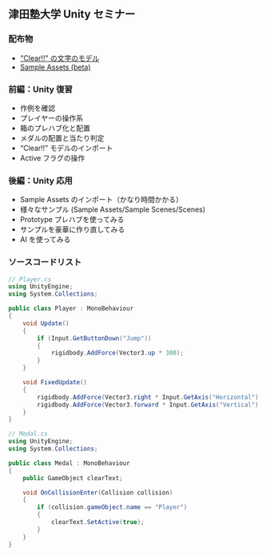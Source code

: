 ## 津田塾大学 Unity セミナー

### 配布物

- ["Clear!!" の文字のモデル](https://github.com/keijiro/TsudaUnity/raw/handouts/Clear.fbx)
- [Sample Assets (beta)](https://dl.dropboxusercontent.com/u/137644105/Sample%20Assets%20beta.unitypackage)

### 前編：Unity 復習

- 作例を確認
- プレイヤーの操作系
- 箱のプレハブ化と配置
- メダルの配置と当たり判定
- “Clear!!” モデルのインポート
- Active フラグの操作

### 後編：Unity 応用

- Sample Assets のインポート（かなり時間かかる）
- 様々なサンプル (Sample Assets/Sample Scenes/Scenes)
- Prototype プレハブを使ってみる
- サンプルを豪華に作り直してみる
- AI を使ってみる

### ソースコードリスト

```csharp
// Player.cs
using UnityEngine;
using System.Collections;

public class Player : MonoBehaviour
{
    void Update()
    {
        if (Input.GetButtonDown("Jump"))
        {
            rigidbody.AddForce(Vector3.up * 300);
        }
    }

    void FixedUpdate()
    {
        rigidbody.AddForce(Vector3.right * Input.GetAxis("Horizontal") * 20);
        rigidbody.AddForce(Vector3.forward * Input.GetAxis("Vertical") * 20);
    }
}
```

```csharp
// Medal.cs
using UnityEngine;
using System.Collections;

public class Medal : MonoBehaviour
{
    public GameObject clearText;

    void OnCollisionEnter(Collision collision)
    {
        if (collision.gameObject.name == "Player")
        {
            clearText.SetActive(true);
        }
    }
}
```

